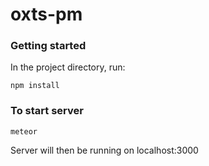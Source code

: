# oxts-pm

### Getting started

In the project directory, run:

```
npm install
```

### To start server
```
meteor
```

Server will then be running on localhost:3000
